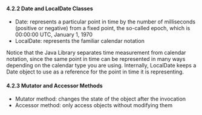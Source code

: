 #### 4.2.2 Date and LocalDate Classes
- Date: represents a particular point in time by the number of milliseconds (positive or negative) from a fixed point, the so-called epoch, which is 00:00:00 UTC, January 1, 1970
- LocalDate: represents the familiar calendar notation

Notice that the Java Library separates time measurement from calendar notation, since the same point in time can be represented in many ways depending on the calendar type you are using. Internally, LocalDate keeps a Date object to use as a reference for the point in time it is representing.

#### 4.2.3 Mutator and Accessor Methods
- Mutator method: changes the state of the object after the invocation
- Accessor method: only access objects without modifying them
